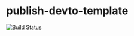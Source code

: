 # publish-devto-template

[![Build Status](https://github.com/sinedied/publish-devto-template/workflows/publish/badge.svg)](https://github.com/sinedied/publish-devto-template/actions)

